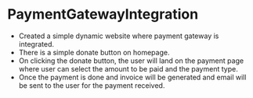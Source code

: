 # PaymentGatewayIntegration

* Created a simple dynamic website where payment gateway is integrated.
* There is a simple donate button on homepage.
* On clicking the donate button, the user will land on the payment page where user can select the amount to be paid and the payment type.
* Once  the payment is done and invoice will be generated and email will be sent to the user for the payment received.
